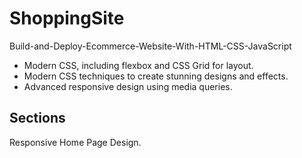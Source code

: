 # ShoppingSite

Build-and-Deploy-Ecommerce-Website-With-HTML-CSS-JavaScript

- Modern CSS, including flexbox and CSS Grid for layout.
- Modern CSS techniques to create stunning designs and effects.
- Advanced responsive design using media queries.

## Sections
Responsive Home Page Design.



